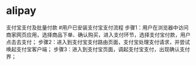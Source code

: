 # alipay
支付宝支付及批量付款
#用户已安装支付宝支付流程
步骤1：用户在浏览器中访问商家网页应用，选择商品下单、确认购买，进入支付环节，选择支付宝付款，用户点击去支付；
步骤2：进入到支付宝支付路由页面，支付宝处理支付请求，并尝试唤起支付宝客户端；
步骤3：进入到支付宝页面，调起支付宝支付，出现确认支付界；